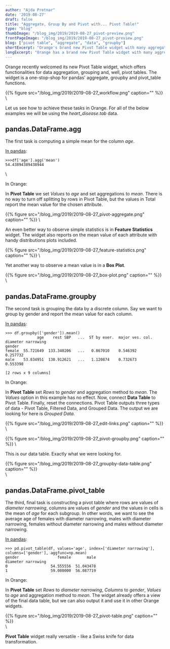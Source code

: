 ```yaml
---
author: "Ajda Pretnar"
date: '2019-08-27'
draft: false
title: "Aggregate, Group By and Pivot with... Pivot Table!"
type: "blog"
thumbImage: "/blog_img/2019/2019-08-27_pivot-preview.png"
frontPageImage: "/blog_img/2019/2019-08-27_pivot-preview.png"
blog: ["pivot table", "aggregate", "data", "groupby"]
shortExcerpt: "Orange's brand new Pivot Table widget with many aggregation and grouping functionalities."
longExcerpt: "Orange has a brand new Pivot Table widget with many aggregation and grouping functionalities. It can be used to transform the data on-the-fly and use the output for downstream analysis."
---
```

Orange recently welcomed its new Pivot Table widget, which offers functionalities for data aggregation, grouping and, well, pivot tables. The widget is a one-stop-shop for pandas' aggregate, groupby and pivot_table functions.

{{% figure src="/blog_img/2019/2019-08-27_workflow.png" caption="" %}}
\

Let us see how to achieve these tasks in Orange. For all of the below examples we will be using the *heart_disease.tab* data.

## pandas.DataFrame.agg

The first task is computing a simple mean for the column *age*.

[In pandas](https://pandas.pydata.org/pandas-docs/stable/reference/api/pandas.DataFrame.aggregate.html):
~~~~
>>>df['age'].agg('mean')
54.43894389438944
~~~~
\

In Orange:

In **Pivot Table** we set *Values* to *age* and set aggregations to *mean*. There is no way to turn off splitting by rows in Pivot Table, but the values in Total report the mean value for the chosen attribute.

{{% figure src="/blog_img/2019/2019-08-27_pivot-aggregate.png" caption="" %}}
\

An even better way to observe simple statistics is in **Feature Statistics** widget. The widget also reports on the mean value of each attribute with handy distributions plots included.

{{% figure src="/blog_img/2019/2019-08-27_feature-statistics.png" caption="" %}}
\

Yet another way to observe a mean value is in a **Box Plot**.

{{% figure src="/blog_img/2019/2019-08-27_box-plot.png" caption="" %}}
\
\

## pandas.DataFrame.groupby

The second task is grouping the data by a discrete column. Say we want to group by gender and report the mean value for each column.

[In pandas](https://pandas.pydata.org/pandas-docs/stable/reference/api/pandas.DataFrame.groupby.html):
~~~~
>>> df.groupby(['gender']).mean()
              age    rest SBP   ...  ST by exer.  major ves. col.  diameter narrowing
gender
female  55.721649  133.340206   ...   0.867010    0.546392          0.257732
male    53.834951  130.912621   ...   1.120874    0.732673          0.553398

[2 rows x 9 columns]
~~~~

In Orange:

In **Pivot Table** set *Rows* to *gender* and aggregation method to *mean*. The *Values* option in this example has no effect. Now, connect **Data Table** to Pivot Table. Finally, reset the connections. Pivot Table outputs three types of data - Pivot Table, Filtered Data, and Grouped Data. The output we are looking for here is *Grouped Data*.

{{% figure src="/blog_img/2019/2019-08-27_edit-links.png" caption="" %}}
\

{{% figure src="/blog_img/2019/2019-08-27_pivot-groupby.png" caption="" %}}
\

This is our data table. Exactly what we were looking for.

{{% figure src="/blog_img/2019/2019-08-27_groupby-data-table.png" caption="" %}}
\
\

## pandas.DataFrame.pivot_table

The third, final task is constructing a pivot table where rows are values of *diameter narrowing*, columns are values of *gender* and the values in cells is the mean of *age* for each subgroup. In other words, we want to see the average age of females with diameter narrowing, males with diameter narrowing, females without diameter narrowing and males without diameter narrowing.

[In pandas](https://pandas.pydata.org/pandas-docs/stable/reference/api/pandas.DataFrame.pivot_table.html#pandas.DataFrame.pivot_table):
~~~~
>>> pd.pivot_table(df, values='age', index=['diameter narrowing'], columns=['gender'], aggfunc=np.mean)
gender                 female       male
diameter narrowing
0                   54.555556  51.043478
1                   59.080000  56.087719
~~~~

In Orange:

In **Pivot Table** set *Rows* to *diameter narrowing*, *Columns* to *gender*, *Values* to *age* and aggregation method to *mean*. The widget already offers a view of the final data table, but we can also output it and use it in other Orange widgets.

{{% figure src="/blog_img/2019/2019-08-27_pivot-table.png" caption="" %}}
\
\

**Pivot Table** widget really versatile - like a Swiss knife for data transformation.
